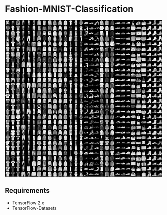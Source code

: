 # Fashion-MNIST-Classification 

![Alt Text](Images/Data_items.png)


## Requirements
- TensorFlow 2.x
- TensorFlow-Datasets
